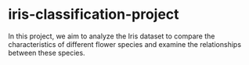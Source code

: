 # iris-classification-project
In this project, we aim to analyze the Iris dataset to compare the characteristics of different flower species and examine the relationships between these species.
